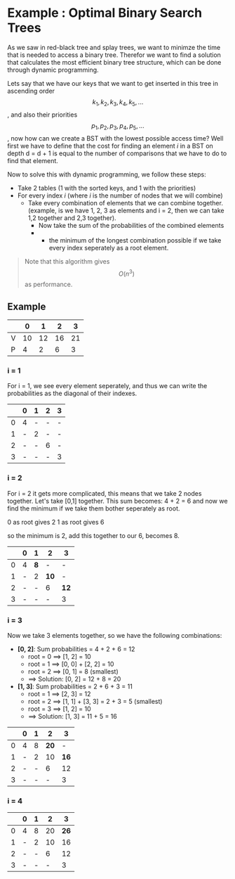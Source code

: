# Example : Optimal Binary Search Trees

As we saw in red-black tree and splay trees, we want to minimze the time that is needed to access a binary tree. Therefor we want to find a solution that calculates the most efficient binary tree structure, which can be done through dynamic programming.

Lets say that we have our keys that we want to get inserted in this tree in ascending order $$k_1, k_2, k_3, k_4, k_5, ...$$, and also their priorities $$p_1, p_2, p_3, p_4, p_5, ...$$ , now how can we create a BST with the lowest possible access time? Well first we have to define that the cost for finding an element _i_ in a BST on depth d = d + 1 is equal to the number of comparisons that we have to do to find that element.

Now to solve this with dynamic programming, we follow these steps:

* Take 2 tables \(1 with the sorted keys, and 1 with the priorities\)
* For every index _i_ \(where _i_ is the number of nodes that we will combine\)
  * Take every combination of elements that we can combine together. \(example, is we have 1, 2, 3 as elements and i = 2, then we can take 1,2 together and 2,3 together\).
    * Now take the sum of the probabilities of the combined elements
    * * the minimum of the longest combination possible if we take every index seperately as a root element.

> Note that this algorithm gives $$O(n^3)$$ as performance.

## Example

| | 0 | 1 | 2 | 3 |
| --- | --- | --- | --- | --- |
| V | 10 | 12 | 16 | 21 |
| P | 4 | 2 | 6 | 3 |

### i = 1

For i = 1, we see every element seperately, and thus we can write the probabilities as the diagonal of their indexes.

|  | 0 | 1 | 2 | 3 |
| --- | --- | --- | --- | --- |
| 0 | 4 | - | - | - |
| 1 | - | 2 | - | - |
| 2 | - | - | 6 | - |
| 3 | - | - | - | 3 |

### i = 2

For i = 2 it gets more complicated, this means that we take 2 nodes together. Let's take [0,1] together. This sum becomes: 4 + 2 = 6 and now we find the minimum if we take them bother seperately as root.

0 as root gives 2
1 as root gives 6

so the minimum is 2, add this together to our 6, becomes 8.

| | 0 | 1 | 2 | 3 |
| --- | --- | --- | --- | --- |
| 0 | 4 | **8** | - | - |
| 1 | - | 2 | **10** | - |
| 2 | - | - | 6 | **12** |
| 3 | - | - | - | 3 |

### i = 3

Now we take 3 elements together, so we have the following combinations:

* **[0, 2]**: Sum probabilities = 4 + 2 + 6 = 12
    * root = 0 ==> [1, 2] = 10
    * root = 1 ==> [0, 0] + [2, 2] = 10
    * root = 2 ==> [0, 1] = 8 (smallest)
    * ==> Solution: [0, 2] = 12 + 8 = 20
* **[1, 3]**: Sum probabilities = 2 + 6 + 3 = 11
    * root = 1 ==> [2, 3] = 12
    * root = 2 ==> [1, 1] + [3, 3] = 2 + 3 = 5 (smallest)
    * root = 3 ==> [1, 2] = 10
    * ==> Solution: [1, 3] = 11 + 5 = 16

| | 0 | 1 | 2 | 3 |
| --- | --- | --- | --- | --- |
| 0 | 4 | 8 | **20** | - |
| 1 | - | 2 | 10 | **16** |
| 2 | - | - | 6 | 12 |
| 3 | - | - | - | 3 |

### i = 4

| | 0 | 1 | 2 | 3 |
| --- | --- | --- | --- | --- |
| 0 | 4 | 8 | 20 | **26** |
| 1 | - | 2 | 10 | 16 |
| 2 | - | - | 6 | 12 |
| 3 | - | - | - | 3 |


